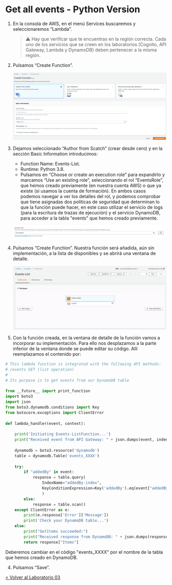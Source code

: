 # Get all events - Python Version

1.	En la consola de AWS, en el menú Services buscaremos y seleccionaremos “Lambda”.
	> :warning: Hay que verificar que te encuentras en la región correcta. Cada uno de los servicios que se creen en los laboratorios (Cognito, API Gateway, Lambda y DynamoDB) deben pertenecer a la misma región.

2.	Pulsamos “Create Function”.
	<p align="center">
	    <img src="resources/Picture5.png">
	</p>
3. Dejamos seleccionado “Author from Scatch” (crear desde cero) y en la sección Basic Information introducimos:
      * Function Name: Events-List.
      * Runtime: Python 3.8.
      * Pulsamos en “Choose or create an execution role” para expandirlo y marcamos “Use an existing role”, seleccionando el rol  “EventsRole”, que hemos creado previamente (en nuestra cuenta AWS) o que ya existe (si usamos la cuenta de formación). En ambos casos podemos navegar a ver los detalles del rol, y podemos comprobar que tiene asignadas dos políticas de seguridad que determinan lo que la función puede hacer, en este caso utilizar el servicio de logs (para la escritura de trazas de ejecución) y el servicio DynamoDB, para acceder a la tabla "events" que hemos creado previamente.
	<p align="center">
	    <img src="resources/Picture1.png">
	</p>  
4. Pulsamos “Create Function”. Nuestra función será añadida, aún sin implementación, a la lista de disponibles y se abrirá una ventana de detalle.
	<p align="center">
	    <img src="resources/Picture2.png">
	</p>  
5. Con la función creada, en la ventana de detalle de la función vamos a incorporar su implementación. Para ello nos desplazamos a la parte inferior de la ventana donde se puede editar su código. Allí reemplazamos el contenido por:

```python
# This lambda function is integrated with the following API methods:
# /events GET (list operation)
#
# Its purpose is to get events from our DynamoDB table

from __future__ import print_function
import boto3
import json
from boto3.dynamodb.conditions import Key
from botocore.exceptions import ClientError

def lambda_handler(event, context):

    print('Initiating Events-ListFunction...')
    print("Received event from API Gateway: " + json.dumps(event, indent=2))
    
    dynamodb = boto3.resource('dynamodb')
    table = dynamodb.Table('events_XXXX')

    try:
        if "addedBy" in event:
            response = table.query(
                IndexName="addedBy-index",
                KeyConditionExpression=Key('addedBy').eq(event["addedBy"])
                )
        else:
            response = table.scan()
    except ClientError as e:
        print(e.response['Error']['Message'])
        print('Check your DynamoDB table...')
    else:
        print("GetItems succeeded:")
        print("Received response from DynamoDB: " + json.dumps(response, indent=2))
        return response["Items"]

```
Deberemos cambiar en el código "events_XXXX" por el nombre de la tabla que hemos creado en DynamoDB.

4.	Pulsamos “Save”.


[< Volver al Laboratorio 03 ](../../lab-03)  
